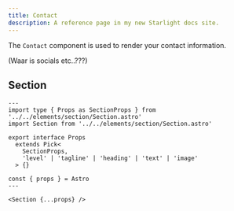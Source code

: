 ```yaml
---
title: Contact
description: A reference page in my new Starlight docs site.
---
```


The `Contact` component is used to render your contact information. 


(Waar is socials etc..???)


## Section

```astro
---
import type { Props as SectionProps } from '../../elements/section/Section.astro'
import Section from '../../elements/section/Section.astro'

export interface Props
  extends Pick<
    SectionProps,
    'level' | 'tagline' | 'heading' | 'text' | 'image'
  > {}

const { props } = Astro
---

<Section {...props} />

```